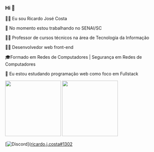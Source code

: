 ### Hi 👋

  🙎‍♂️ Eu sou Ricardo José Costa
  
  🔭 No momento estou trabalhando no SENAI/SC
  
  👨‍🏫 Professor de cursos técnicos na área de Tecnologia da Informação
   
  👨‍💻 Desenvolvedor web front-end
  
  🎓Formado em Redes de Computadores | Segurança em Redes de Computadores
    
  🌱 Eu estou estudando programação web como foco em Fullstack

<div>
   <img height="180em" src="https://github-readme-stats.vercel.app/api?username=ricardojcosta&show_icons=true&theme=tokyonight"/>
  <img height="180em" src="https://github-readme-stats.vercel.app/api/top-langs/?username=ricardojcosta&layout=compact&theme=tokyonight"/>
</div>

[![Discord](https://img.shields.io/badge/Discord-7289DA?style=for-the-badge&logo=discord&logoColor=white)]([ricardo.j.costa#1302](https://discord.gg/TZkHwqPA)
